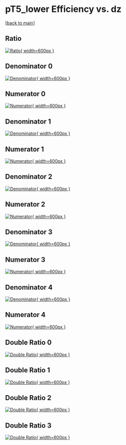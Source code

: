 # pT5_lower Efficiency vs. dz

[[back to main](./)]



## Ratio

[![Ratio](../mtv/var/pT5_lower_xtr_321_-1_eff_dz.png){ width=600px }](../mtv/var/pT5_lower_xtr_321_-1_eff_dz.pdf)

## Denominator 0

[![Denominator](../mtv/den/pT5_lower_xtr_321_-1_eff_dz_den0.png){ width=600px }](../mtv/den/pT5_lower_xtr_321_-1_eff_dz_den0.pdf)

## Numerator 0

[![Numerator](../mtv/num/pT5_lower_xtr_321_-1_eff_dz_num0.png){ width=600px }](../mtv/num/pT5_lower_xtr_321_-1_eff_dz_num0.pdf)

## Denominator 1

[![Denominator](../mtv/den/pT5_lower_xtr_321_-1_eff_dz_den1.png){ width=600px }](../mtv/den/pT5_lower_xtr_321_-1_eff_dz_den1.pdf)

## Numerator 1

[![Numerator](../mtv/num/pT5_lower_xtr_321_-1_eff_dz_num1.png){ width=600px }](../mtv/num/pT5_lower_xtr_321_-1_eff_dz_num1.pdf)

## Denominator 2

[![Denominator](../mtv/den/pT5_lower_xtr_321_-1_eff_dz_den2.png){ width=600px }](../mtv/den/pT5_lower_xtr_321_-1_eff_dz_den2.pdf)

## Numerator 2

[![Numerator](../mtv/num/pT5_lower_xtr_321_-1_eff_dz_num2.png){ width=600px }](../mtv/num/pT5_lower_xtr_321_-1_eff_dz_num2.pdf)

## Denominator 3

[![Denominator](../mtv/den/pT5_lower_xtr_321_-1_eff_dz_den3.png){ width=600px }](../mtv/den/pT5_lower_xtr_321_-1_eff_dz_den3.pdf)

## Numerator 3

[![Numerator](../mtv/num/pT5_lower_xtr_321_-1_eff_dz_num3.png){ width=600px }](../mtv/num/pT5_lower_xtr_321_-1_eff_dz_num3.pdf)

## Denominator 4

[![Denominator](../mtv/den/pT5_lower_xtr_321_-1_eff_dz_den4.png){ width=600px }](../mtv/den/pT5_lower_xtr_321_-1_eff_dz_den4.pdf)

## Numerator 4

[![Numerator](../mtv/num/pT5_lower_xtr_321_-1_eff_dz_num4.png){ width=600px }](../mtv/num/pT5_lower_xtr_321_-1_eff_dz_num4.pdf)

## Double Ratio 0

[![Double Ratio](../mtv/ratio/pT5_lower_xtr_321_-1_eff_dz_ratio0.png){ width=600px }](../mtv/ratio/pT5_lower_xtr_321_-1_eff_dz_ratio0.pdf)

## Double Ratio 1

[![Double Ratio](../mtv/ratio/pT5_lower_xtr_321_-1_eff_dz_ratio1.png){ width=600px }](../mtv/ratio/pT5_lower_xtr_321_-1_eff_dz_ratio1.pdf)

## Double Ratio 2

[![Double Ratio](../mtv/ratio/pT5_lower_xtr_321_-1_eff_dz_ratio2.png){ width=600px }](../mtv/ratio/pT5_lower_xtr_321_-1_eff_dz_ratio2.pdf)

## Double Ratio 3

[![Double Ratio](../mtv/ratio/pT5_lower_xtr_321_-1_eff_dz_ratio3.png){ width=600px }](../mtv/ratio/pT5_lower_xtr_321_-1_eff_dz_ratio3.pdf)

